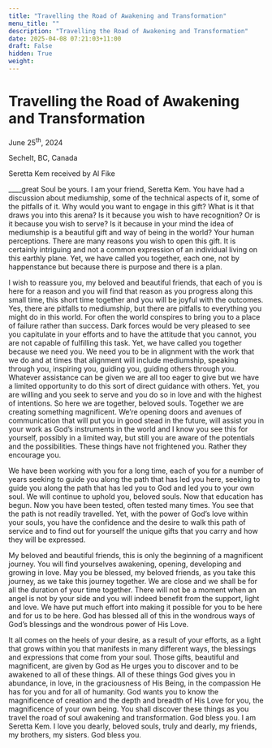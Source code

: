 ```yaml
---
title: "Travelling the Road of Awakening and Transformation"
menu_title: ""
description: "Travelling the Road of Awakening and Transformation"
date: 2025-04-08 07:21:03+11:00
draft: False
hidden: True
weight:
---
```

# Travelling the Road of Awakening and Transformation

June 25<sup>th</sup>, 2024

Sechelt, BC, Canada

Seretta Kem received by Al Fike

 ____great Soul be yours. I am your friend, Seretta Kem. You have had a discussion about mediumship, some of the technical aspects of it, some of the pitfalls of it. Why would you want to engage in this gift? What is it that draws you into this arena? Is it because you wish to have recognition? Or is it because you wish to serve? Is it because in your mind the idea of mediumship is a beautiful gift and way of being in the world? Your human perceptions. There are many reasons you wish to open this gift. It is certainly intriguing and not a common expression of an individual living on this earthly plane. Yet, we have called you together, each one, not by happenstance but because there is purpose and there is a plan.

I wish to reassure you, my beloved and beautiful friends, that each of you is here for a reason and you will find that reason as you progress along this small time, this short time together and you will be joyful with the outcomes. Yes, there are pitfalls to mediumship, but there are pitfalls to everything you might do in this world. For often the world conspires to bring you to a place of failure rather than success. Dark forces would be very pleased to see you capitulate in your efforts and to have the attitude that you cannot, you are not capable of fulfilling this task. Yet, we have called you together because we need you. We need you to be in alignment with the work that we do and at times that alignment will include mediumship, speaking through you, inspiring you, guiding you, guiding others through you. Whatever assistance can be given we are all too eager to give but we have a limited opportunity to do this sort of direct guidance with others. Yet, you are willing and you seek to serve and you do so in love and with the highest of intentions. So here we are together, beloved souls. Together we are creating something magnificent. We’re opening doors and avenues of communication that will put you in good stead in the future, will assist you in your work as God’s instruments in the world and I know you see this for yourself, possibly in a limited way, but still you are aware of the potentials and the possibilities. These things have not frightened you. Rather they encourage you.

We have been working with you for a long time, each of you for a number of years seeking to guide you along the path that has led you here, seeking to guide you along the path that has led you to God and led you to your own soul. We will continue to uphold you, beloved souls. Now that education has begun. Now you have been tested, often tested many times. You see that the path is not readily travelled. Yet, with the power of God’s love within your souls, you have the confidence and the desire to walk this path of service and to find out for yourself the unique gifts that you carry and how they will be expressed.

My beloved and beautiful friends, this is only the beginning of a magnificent journey. You will find yourselves awakening, opening, developing and growing in love. May you be blessed, my beloved friends, as you take this journey, as we take this journey together. We are close and we shall be for all the duration of your time together. There will not be a moment when an angel is not by your side and you will indeed benefit from the support, light and love. We have put much effort into making it possible for you to be here and for us to be here. God has blessed all of this in the wondrous ways of God’s blessings and the wondrous power of His Love.

It all comes on the heels of your desire, as a result of your efforts, as a light that grows within you that manifests in many different ways, the blessings and expressions that come from your soul. Those gifts, beautiful and magnificent, are given by God as He urges you to discover and to be awakened to all of these things. All of these things God gives you in abundance, in love, in the graciousness of His Being, in the compassion He has for you and for all of humanity. God wants you to know the magnificence of creation and the depth and breadth of His Love for you, the magnificence of your own being. You shall discover these things as you travel the road of soul awakening and transformation. God bless you. I am Seretta Kem. I love you dearly, beloved souls, truly and dearly, my friends, my brothers, my sisters. God bless you.
